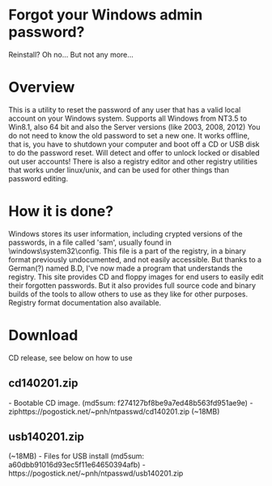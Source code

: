 <h1>Forgot your Windows admin password?</h1>
Reinstall? Oh no... But not any more...
<h1>Overview</h1>
This is a utility to reset the password of any user that has a valid local account on your Windows system.
Supports all Windows from NT3.5 to Win8.1, also 64 bit and also the Server versions (like 2003, 2008, 2012)
You do not need to know the old password to set a new one.
It works offline, that is, you have to shutdown your computer and boot off a CD or USB disk to do the password reset.
Will detect and offer to unlock locked or disabled out user accounts!
There is also a registry editor and other registry utilities that works under linux/unix, and can be used for other things than password editing.
<h1>How it is done?</h1>
Windows stores its user information, including crypted versions of the passwords, in a file called 'sam', usually found in \windows\system32\config. This file is a part of the registry, in a binary format previously undocumented, and not easily accessible. But thanks to a German(?) named B.D, I've now made a program that understands the registry.
This site provides CD and floppy images for end users to easily edit their forgotten passwords. But it also provides full source code and binary builds of the tools to allow others to use as they like for other purposes. Registry format documentation also available.
<h1>Download</h1>
CD release, see below on how to use
<br>
<h2>cd140201.zip</h2> - Bootable CD image. (md5sum: f274127bf8be9a7ed48b563fd951ae9e) - ziphttps://pogostick.net/~pnh/ntpasswd/cd140201.zip (~18MB) <br>
<h2>usb140201.zip</h2> (~18MB) - Files for USB install (md5sum: a60dbb91016d93ec5f11e64650394afb) - https://pogostick.net/~pnh/ntpasswd/usb140201.zip <br>
